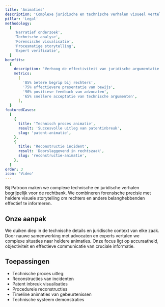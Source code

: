 ```yaml
---
title: 'Animaties'
description: 'Complexe juridische en technische verhalen visueel vertellen voor de rechtbank'
pillar: 'Legal'
methodology:
  [
    'Narratief onderzoek',
    'Technische analyse',
    'Forensische visualisatie',
    'Procesmatige storytelling',
    'Expert verificatie',
  ]
benefits:
  {
    description: 'Verhoog de effectiviteit van juridische argumentatie met 80% door heldere visuele uitleg van complexe situaties',
    metrics:
      [
        '85% betere begrip bij rechters',
        '75% effectievere presentatie van bewijs',
        '90% positieve feedback van advocaten',
        '65% snellere acceptatie van technische argumenten',
      ],
  }
featuredCases:
  [
    {
      title: 'Technisch proces animatie',
      result: 'Succesvolle uitleg van patentinbreuk',
      slug: 'patent-animatie',
    },
    {
      title: 'Reconstructie incident',
      result: 'Doorslaggevend in rechtszaak',
      slug: 'reconstructie-animatie',
    },
  ]
order: 3
icon: 'Video'
---
```


Bij Patroon maken we complexe technische en juridische verhalen begrijpelijk voor de rechtbank. We combineren forensische precisie met heldere visuele storytelling om rechters en andere belanghebbenden effectief te informeren.

## Onze aanpak

We duiken diep in de technische details en juridische context van elke zaak. Door nauwe samenwerking met advocaten en experts vertalen we complexe situaties naar heldere animaties. Onze focus ligt op accuraatheid, objectiviteit en effectieve communicatie van cruciale informatie.

## Toepassingen

- Technische proces uitleg
- Reconstructies van incidenten
- Patent inbreuk visualisaties
- Procedurele reconstructies
- Timeline animaties van gebeurtenissen
- Technische systeem demonstraties
